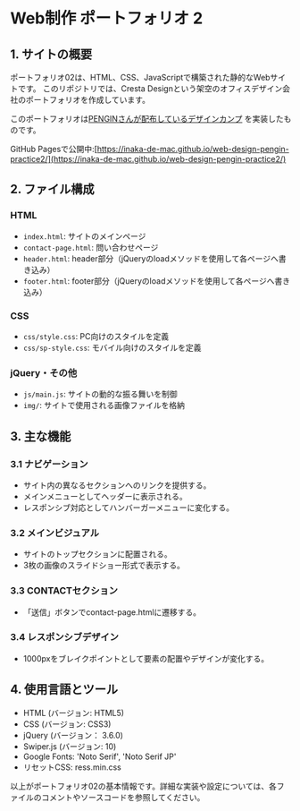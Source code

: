 # Web制作 ポートフォリオ 2

## 1. サイトの概要

ポートフォリオ02は、HTML、CSS、JavaScriptで構築された静的なWebサイトです。
このリポジトリでは、Cresta Designという架空のオフィスデザイン会社のポートフォリオを作成しています。

このポートフォリオは[PENGINさんが配布しているデザインカンプ](https://pengi-n.co.jp/blog/coding-practice2/) を実装したものです。

GitHub Pagesで公開中:[https://inaka-de-mac.github.io/web-design-pengin-practice2/](https://inaka-de-mac.github.io/web-design-pengin-practice2/)

## 2. ファイル構成

### HTML
   - `index.html`: サイトのメインページ
   - `contact-page.html`: 問い合わせページ
   - `header.html`: header部分（jQueryのloadメソッドを使用して各ページへ書き込み）
   - `footer.html`: footer部分（jQueryのloadメソッドを使用して各ページへ書き込み）
### CSS
   - `css/style.css`: PC向けのスタイルを定義
   - `css/sp-style.css`: モバイル向けのスタイルを定義
### jQuery・その他
   - `js/main.js`: サイトの動的な振る舞いを制御
   - `img/`: サイトで使用される画像ファイルを格納

## 3. 主な機能
   ### 3.1 ナビゲーション
   - サイト内の異なるセクションへのリンクを提供する。
   - メインメニューとしてヘッダーに表示される。
   - レスポンシブ対応としてハンバーガーメニューに変化する。

   ### 3.2 メインビジュアル
   - サイトのトップセクションに配置される。
   - 3枚の画像のスライドショー形式で表示する。

   ### 3.3 CONTACTセクション
   - 「送信」ボタンでcontact-page.htmlに遷移する。

   ### 3.4 レスポンシブデザイン
   - 1000pxをブレイクポイントとして要素の配置やデザインが変化する。

## 4. 使用言語とツール
   - HTML (バージョン: HTML5)
   - CSS (バージョン: CSS3)
   - jQuery (バージョン： 3.6.0)
   - Swiper.js (バージョン: 10)
   - Google Fonts: 'Noto Serif', 'Noto Serif JP'
   - リセットCSS: ress.min.css

以上がポートフォリオ02の基本情報です。詳細な実装や設定については、各ファイルのコメントやソースコードを参照してください。

